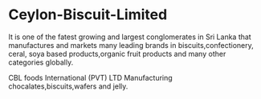 # Ceylon-Biscuit-Limited
It is one of the fatest growing and largest conglomerates in Sri Lanka that manufactures and markets many leading brands in biscuits,confectionery, ceral, soya based products,organic fruit products and many other categories globally.

CBL foods International (PVT) LTD
Manufacturing chocalates,biscuits,wafers and jelly.
